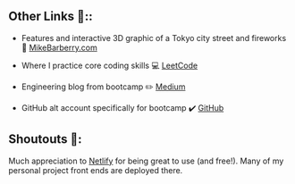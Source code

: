 ## Other Links :link:::

 - Features and interactive 3D graphic of a Tokyo city street and fireworks  :train:  [MikeBarberry.com](https://mikebarberry.com)

 - Where I practice core coding skills  :computer:  [LeetCode](https://leetcode.com/Mbarberry/)

 - Engineering blog from bootcamp  :pencil2:  [Medium](https://mikebarberry.medium.com/)

 - GitHub alt account specifically for bootcamp :heavy_check_mark:  [GitHub](https://github.com/MikeBarberry-Flatiron)

## Shoutouts :raised_hands::
Much appreciation to [Netlify](https://www.netlify.com/) for being great to use (and free!). Many of my personal project front ends are deployed there.
